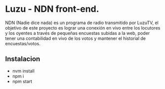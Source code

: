 # Luzu - NDN front-end.

NDN (Nadie dice nada) es un programa de radio transmitido por LuzuTV, el objetivo de este proyecto es lograr una conexión en vivo entre los locutores y los oyentes a través de pequeñas encuestas subidas a la web, poder tener una contabilidad en vivo de los votos y mantener el historial de encuestas/votos.

## Instalacion
- nvm install
- npm i
- npm start

